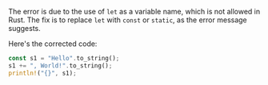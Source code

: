 The error is due to the use of `let` as a variable name, which is not allowed in Rust. The fix is to replace `let` with `const` or `static`, as the error message suggests.

Here's the corrected code:
```rs
const s1 = "Hello".to_string();
s1 += ", World!".to_string();
println!("{}", s1);
```
